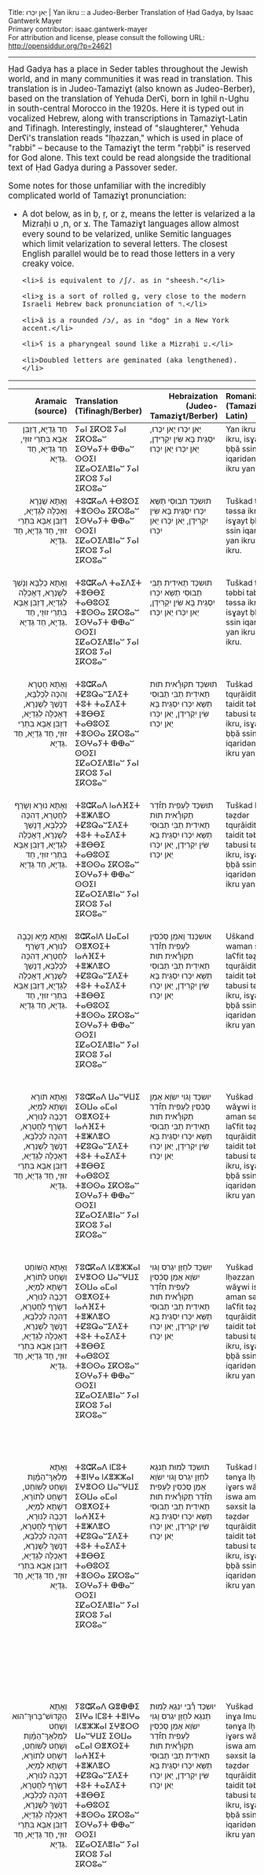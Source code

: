 <html>
<head></head>
<body>
Title: יַאן יִכְּרוּ | Yan ikru :: a Judeo-Berber Translation of Ḥad Gadya, by Isaac Gantwerk Mayer<br />
Primary contributor: isaac.gantwerk-mayer<br />
For attribution and license, please consult the following URL: <a href="http://opensiddur.org/?p=24621">http://opensiddur.org/?p=24621</a>
<p />
<hr />

<div class="english" style="font-size: 1.2em;">
Ḥad Gadya has a place in Seder tables throughout the Jewish world, and in many communities it was read in translation. This translation is in Judeo-Tamaziɣt (also known as Judeo-Berber), based on the translation of Yehuda Derʕi, born in Ighil n-Ughu in south-central Morocco in the 1920s. Here it is typed out in vocalized Hebrew, along with transcriptions in Tamaziɣt-Latin and Tifinagh. Interestingly, instead of "slaughterer," Yehuda Derʕi's translation reads "lḥǝzzan," which is used in place of "rabbi" – because to the Tamaziɣt the term "ṛǝḅḅi" is reserved for God alone. This text could be read alongside the traditional text of Ḥad Gadya during a Passover seder.

Some notes for those unfamiliar with the incredibly complicated world of Tamaziɣt pronunciation:
<ul>
	<li>A dot below, as in ḅ, ṛ, or ẓ, means the letter is velarized a la Mizraḥi ח, ט, or צ. The Tamaziɣt languages allow almost every sound to be velarized, unlike Semitic languages which limit velarization to several letters. The closest English parallel would be to read those letters in a very creaky voice.</li>

	<li>š is equivalent to /ʃ/. as in "sheesh."</li>

	<li>ɣ is a sort of rolled g, very close to the modern Israeli Hebrew back pronunciation of ר.</li>

	<li>ă is a rounded /ɔ/, as in "dog" in a New York accent.</li>

	<li>ʕ is a pharyngeal sound like a Mizraḥi ע.</li>

	<li>Doubled letters are geminated (aka lengthened).</li>
</ul>
</div>

<hr />

<table style="width:100%;margin-left: auto;margin-right: auto;" class="draggable">
<thead><tr><th id="x" style="text-align: right;">Aramaic (source)</th><th style="text-align: left;">Translation (Tifinagh/Berber)</th><th style="text-align: right;">Hebraization (Judeo-Tamaziɣt/Berber)</th><th style="text-align: left;">Romanization (Tamaziɣt-Latin)</th><th style="text-align: left;">Translation (English)</th></tr></thead>
<tbody>
<tr><td style="vertical-align:top;" width="25%">
<div class="aramaic" style="text-align: right;"><span lang="he">	 
חַד גַּדְיָא, דְּזַבִּן אַבָּא בִּתְרֵי זוּזֵי, חַד גַּדְיָא, חַד גַּדְיָא.
</span></div>
</td>

<td style="vertical-align:top;" width="36%">
<div class="judeo-berber"><span lang="Tfng">
ⵢⴰⵏ ⵉⴽⵔⵓ ⵢⴰⵏ ⵉⴽⵔⵓⴰⵯ ⵉⵙⵖⴰⵢⵜ ⴲⴲⴰⵯ ⵙⵙⵉⵏ ⵉⵇⴰⵔⵉⴷⴻⵏⴰⵯ ⵢⴰⵏ ⵉⴽⵔⵓ ⵢⴰⵏ ⵉⴽⵔⵓⴰⵯ
</span></div>
</td>

<td style="vertical-align:top;" width="36%">
<div class="liturgy"><span lang="jbe">
יַאן יִכְּרוּ יַאן יִכְּרוּ, יִסְגַית בָּא שִּׂין יִקַרִידְן, יַאן יִכְּרוּ יַאן יִכְּרוּ׃
</div>
</td>

<td style="vertical-align:top;" width="36%">
<div class="english">	
Yan ikru yan ikru, isɣayt ḅḅă ssin iqaridǝn, yan ikru yan ikru.
</div>
</td>
 
<td style="vertical-align:top;" width="36%">
<div class="english">	
One little goat that my father bought for two zuzim, for two zuzim.
</div>
</td></tr>


<tr><td style="vertical-align:top;" width="25%">
<div class="aramaic" style="text-align: right;"><span lang="he">	 
וְאָתָא שֻׁנְרָא וְאָכְלָה לְגַדְיָא, דְּזַבִּן אַבָּא בִּתְרֵי זוּזֵי, חַד גַּדְיָא, חַד גַּדְיָא.
</span></div>
</td>

<td style="vertical-align:top;" width="36%">
<div class="judeo-berber"><span lang="Tfng">
ⵜⵓⵛⴽⴰⴷ ⵜⴱⵓⵙⵉ ⵜⴻⵙⵙⴰ ⵉⴽⵔⵓⴰⵯ ⵉⵙⵖⴰⵢⵜ ⴲⴲⴰⵯ ⵙⵙⵉⵏ ⵉⵇⴰⵔⵉⴷⴻⵏⴰⵯ ⵢⴰⵏ ⵉⴽⵔⵓ ⵢⴰⵏ ⵉⴽⵔⵓⴰⵯ
</span></div>
</td>

<td style="vertical-align:top;" width="36%">
<div class="liturgy"><span lang="jbe">
תוּשכַּד תבוּסִי תְשַּא יִכְּרוּ יִסְגַית בָּא שִּׂין יִקַרִידְן, יַאן יִכְּרוּ יַאן יִכְּרוּ
</div>
</td>

<td style="vertical-align:top;" width="36%">
<div class="english">	
Tuškad tbusi tǝssa ikru, isɣayt ḅḅă ssin iqaridǝn, yan ikru yan ikru.
</div>
</td>
 
<td style="vertical-align:top;" width="36%">
<div class="english">	
A cat came and ate the goat that my father bought for two zuzim, for two zuzim.
</div>
</td></tr>


<tr><td style="vertical-align:top;" width="25%">
<div class="aramaic" style="text-align: right;"><span lang="he">	 
וְאָתָא כַּלְבָּא וְנָשַׁךְ לְשֻׁנְרָא, דְּאָכְלָה לְגַדְיָא, דְּזַבִּן אַבָּא בִּתְרֵי זוּזֵי, חַד גַּדְיָא, חַד גַּדְיָא.
</span></div>
</td>
 
<td style="vertical-align:top;" width="36%">
<div class="judeo-berber"><span lang="Tfng">
ⵜⵓⵛⴽⴰⴷ ⵜⴰⵉⴷⵉⵜ ⵜⴻⴱⴱⵉ ⵜⴰⴱⵓⵙⵉ ⵜⴻⵙⵙⴰ ⵉⴽⵔⵓⴰⵯ ⵉⵙⵖⴰⵢⵜ ⴲⴲⴰⵯ ⵙⵙⵉⵏ ⵉⵇⴰⵔⵉⴷⴻⵏⴰⵯ ⵢⴰⵏ ⵉⴽⵔⵓ ⵢⴰⵏ ⵉⴽⵔⵓⴰⵯ
</span></div>
</td>

<td style="vertical-align:top;" width="36%">
<div class="liturgy"><span lang="jbe">
תוּשכַּד תַאיִדִית תְבִּי תַבוּסִי תְשַּא יִכְּרוּ יִסְגַית בָּא שִּׂין יִקַרִידְן, יַאן יִכְּרוּ יַאן יִכְּרוּ׃
</div>
</td>

<td style="vertical-align:top;" width="36%">
<div class="english">	
Tuškad taidit tǝbbi tabusi tǝssa ikru, isɣayt ḅḅă ssin iqaridǝn, yan ikru yan ikru.
</div>
</td>

<td style="vertical-align:top;" width="36%">
<div class="english">	
A dog came and bit the cat that ate the goat that my father bought for two zuzim, for two zuzim.
</div>
</td></tr>


<tr><td style="vertical-align:top;" width="25%">
<div class="aramaic" style="text-align: right;"><span lang="he">	 
וְאָתָא חֻטְרָא וְהִכָּה לְכַלְבָּא, דְּנָשַׁךְ לְשֻׁנְרָא, דְּאָכְלָה לְגַדְיָא, דְּזַבִּן אַבָּא בִּתְרֵי זוּזֵי, חַד גַּדְיָא, חַד גַּדְיָא.
</span></div>
</td>

<td style="vertical-align:top;" width="36%">
<div class="judeo-berber"><span lang="Tfng">
ⵜⵓⵛⴽⴰⴷ ⵜⵇⵓⵕⴰⵯⵉⴷⵉⵜ ⵜⵓⵜ ⵜⴰⵉⴷⵉⵜ ⵜⴻⴱⴱⵉ ⵜⴰⴱⵓⵙⵉ ⵜⴻⵙⵙⴰ ⵉⴽⵔⵓⴰⵯ ⵉⵙⵖⴰⵢⵜ ⴲⴲⴰⵯ ⵙⵙⵉⵏ ⵉⵇⴰⵔⵉⴷⴻⵏⴰⵯ ⵢⴰⵏ ⵉⴽⵔⵓ ⵢⴰⵏ ⵉⴽⵔⵓⴰⵯ
</span></div>
</td>

<td style="vertical-align:top;" width="36%">
<div class="liturgy"><span lang="jbe">
תוּשכַּד תקוּרָ֯אית תוּת תַאיִדִית תְבִּי תַבוּסִי תְשַּא יִכְּרוּ יִסְגַית בָּא שִּׂין יִקַרִידְן, יַאן יִכְּרוּ יַאן יִכְּרוּ׃
</div>
</td>

<td style="vertical-align:top;" width="36%">
<div class="english">	
Tuškad tquṛăidit tut taidit tǝbbi tabusi tǝssa ikru, isɣayt ḅḅă ssin iqaridǝn, yan ikru yan ikru.
</div>
</td>

<td style="vertical-align:top;" width="36%">
<div class="english">	
A stick came and hit the dog that bit the cat that ate the goat that my father bought for two zuzim, for two zuzim.
</div>
</td></tr>


<tr><td style="vertical-align:top;" width="25%">
<div class="aramaic" style="text-align: right;"><span lang="he">	 
וְאָתָא נוּרָא וְשָׂרַף לְחֻטְרָא, דְּהִכָּה לְכַלְבָּא, דְּנָשַׁךְ לְשֻׁנְרָא, דְּאָכְלָה לְגַדְיָא, דְּזַבִּן אַבָּא בִּתְרֵי זוּזֵי, חַד גַּדְיָא, חַד גַּדְיָא.
</span></div>
</td>

<td style="vertical-align:top;" width="36%">
<div class="judeo-berber"><span lang="Tfng">
ⵜⵓⵛⴽⴰⴷ lⴰⵄⴼⵉⵜ ⵜⴻⵥⴷⴻⵔ ⵜⵇⵓⵕⴰⵯⵉⴷⵉⵜ ⵜⵓⵜ ⵜⴰⵉⴷⵉⵜ ⵜⴻⴱⴱⵉ ⵜⴰⴱⵓⵙⵉ ⵜⴻⵙⵙⴰ ⵉⴽⵔⵓⴰⵯ ⵉⵙⵖⴰⵢⵜ ⴲⴲⴰⵯ ⵙⵙⵉⵏ ⵉⵇⴰⵔⵉⴷⴻⵏⴰⵯ ⵢⴰⵏ ⵉⴽⵔⵓ ⵢⴰⵏ ⵉⴽⵔⵓⴰⵯ
</span></div>
</td>

<td style="vertical-align:top;" width="36%">
<div class="liturgy"><span lang="jbe">
תוּשכַּד לַעְפִית תְז֯דְר תַקוּרָ֯אית תוּת תַאיִדִית תְבִּי תַבוּסִי תְשַּא יִכְּרוּ יִסְגַית בָּא שִּׂין יִקַרִידְן, יַאן יִכְּרוּ יַאן יִכְּרוּ׃
</div>
</td>

<td style="vertical-align:top;" width="36%">
<div class="english">	
Tuškad laʕfit tǝẓdǝr tquṛăidit tut taidit tǝbbi tabusi tǝssa ikru, isɣayt ḅḅă ssin iqaridǝn, yan ikru yan ikru.
</div>
</td>

<td style="vertical-align:top;" width="36%">
<div class="english">	
A fire came and burned the stick that bit the dog that bit the cat that ate the goat that my father bought for two zuzim, for two zuzim.
</div>
</td></tr>


<tr><td style="vertical-align:top;" width="25%">
<div class="aramaic" style="text-align: right;"><span lang="he">	 
וְאָתָא מַיָּא וְכָבָה לְנוּרָא, דְּשָׂרַף לְחֻטְרָא, דְּהִכָּה לְכַלְבָּא, דְּנָשַׁךְ לְשֻׁנְרָא, דְּאָכְלָה לְגַדְיָא, דְּזַבִּן אַבָּא בִּתְרֵי זוּזֵי, חַד גַּדְיָא, חַד גַּדְיָא.
</span></div>
</td>

<td style="vertical-align:top;" width="36%">
<div class="judeo-berber"><span lang="Tfng">
ⵓⵛⴽⴰⵏⴷ ⵡⴰⵎⴰⵏ ⵙⴻⵅⵙⵉⵜ lⴰⵄⴼⵉⵜ ⵜⴻⵥⴷⴻⵔ ⵜⵇⵓⵕⴰⵯⵉⴷⵉⵜ ⵜⵓⵜ ⵜⴰⵉⴷⵉⵜ ⵜⴻⴱⴱⵉ ⵜⴰⴱⵓⵙⵉ ⵜⴻⵙⵙⴰ ⵉⴽⵔⵓⴰⵯ ⵉⵙⵖⴰⵢⵜ ⴲⴲⴰⵯ ⵙⵙⵉⵏ ⵉⵇⴰⵔⵉⴷⴻⵏⴰⵯ ⵢⴰⵏ ⵉⴽⵔⵓ ⵢⴰⵏ ⵉⴽⵔⵓⴰⵯ
</span></div>
</td>

<td style="vertical-align:top;" width="36%">
<div class="liturgy"><span lang="jbe">
אוּשכַּנד וַאמַן סְּכֿסִין לַעְפִית תְז֯דְר תַקוּרָ֯אית תוּת תַאיִדִית תְבִּי תַבוּסִי תְשַּא יִכְּרוּ יִסְגַית בָּא שִּׂין יִקַרִידְן, יַאן יִכְּרוּ יַאן יִכְּרוּ׃
</div>
</td>

<td style="vertical-align:top;" width="36%">
<div class="english">	
Uškand waman sǝxsit laʕfit tǝẓdǝr tquṛăidit tut taidit tǝbbi tabusi tǝssa ikru, isɣayt ḅḅă ssin iqaridǝn, yan ikru yan ikru.
</div>
</td>

<td style="vertical-align:top;" width="36%">
<div class="english">	
Water came and put out the fire that burned the stick that bit the dog that bit the cat that ate the goat that my father bought for two zuzim, for two zuzim.
</div>
</td></tr>


<tr><td style="vertical-align:top;" width="25%">
<div class="aramaic" style="text-align: right;"><span lang="he">	 
וְאָתָא תּוֹרָא וְשָׁתָא לְמַיָּא, דְּכָבָה לְנוּרָא, דְּשָׂרַף לְחֻטְרָא, דְּהִכָּה לְכַלְבָּא, דְּנָשַׁךְ לְשֻׁנְרָא, דְּאָכְלָה לְגַדְיָא, דְּזַבִּן אַבָּא בִּתְרֵי זוּזֵי, חַד גַּדְיָא, חַד גַּדְיָא.
</span></div>
</td>

<td style="vertical-align:top;" width="36%">
<div class="judeo-berber"><span lang="Tfng">
ⵢⵓⵛⴽⴰⴷ ⵡⴰⵯⵖⵡⵉ ⵉⵙⵡⴰ ⴰⵎⴰⵏ ⵙⴻⵅⵙⵉⵜ lⴰⵄⴼⵉⵜ ⵜⴻⵥⴷⴻⵔ ⵜⵇⵓⵕⴰⵯⵉⴷⵉⵜ ⵜⵓⵜ ⵜⴰⵉⴷⵉⵜ ⵜⴻⴱⴱⵉ ⵜⴰⴱⵓⵙⵉ ⵜⴻⵙⵙⴰ ⵉⴽⵔⵓⴰⵯ ⵉⵙⵖⴰⵢⵜ ⴲⴲⴰⵯ ⵙⵙⵉⵏ ⵉⵇⴰⵔⵉⴷⴻⵏⴰⵯ ⵢⴰⵏ ⵉⴽⵔⵓ ⵢⴰⵏ ⵉⴽⵔⵓⴰⵯ
</span></div>
</td>

<td style="vertical-align:top;" width="36%">
<div class="liturgy"><span lang="jbe">
יוּשכַּד וָגוִי יִשׂוַא אַמַן סְּכֿסִין לַעְפִית תְז֯דְר תַקוּרָ֯אית תוּת תַאיִדִית תְבִּי תַבוּסִי תְשַּא יִכְּרוּ יִסְגַית בָּא שִּׂין יִקַרִידְן, יַאן יִכְּרוּ יַאן יִכְּרוּ׃
</div>
</td>

<td style="vertical-align:top;" width="36%">
<div class="english">	
Yuškad wăɣwi iswa aman sǝxsit laʕfit tǝẓdǝr tquṛăidit tut taidit tǝbbi tabusi tǝssa ikru, isɣayt ḅḅă ssin iqaridǝn, yan ikru yan ikru.
</div>
</td>

<td style="vertical-align:top;" width="36%">
<div class="english">	
An ox came and drank the water that put out the fire that burned the stick that bit the dog that bit the cat that ate the goat that my father bought for two zuzim, for two zuzim.
</div>
</td></tr>


<tr><td style="vertical-align:top;" width="25%">
<div class="aramaic" style="text-align: right;"><span lang="he">	 
וְאָתָא הַשּׁוֹחֵט וְשָׁחַט לְתוֹרָא, דְּשָׁתָא לְמַיָּא, דְּכָבָה לְנוּרָא, דְּשָׂרַף לְחֻטְרָא, דְּהִכָּה לְכַלְבָּא, דְּנָשַׁךְ לְשֻׁנְרָא, דְּאָכְלָה לְגַדְיָא, דְּזַבִּן אַבָּא בִּתְרֵי זוּזֵי, חַד גַּדְיָא, חַד גַּדְיָא.
</span></div>
</td>

<td style="vertical-align:top;" width="36%">
<div class="judeo-berber"><span lang="Tfng">
ⵢⵓⵛⴽⴰⴷ lⵃⴻⵣⵣⴰⵏ ⵉⵖⴻⵔⵙ ⵡⴰⵯⵖⵡⵉ ⵉⵙⵡⴰ ⴰⵎⴰⵏ ⵙⴻⵅⵙⵉⵜ lⴰⵄⴼⵉⵜ ⵜⴻⵥⴷⴻⵔ ⵜⵇⵓⵕⴰⵯⵉⴷⵉⵜ ⵜⵓⵜ ⵜⴰⵉⴷⵉⵜ ⵜⴻⴱⴱⵉ ⵜⴰⴱⵓⵙⵉ ⵜⴻⵙⵙⴰ ⵉⴽⵔⵓⴰⵯ ⵉⵙⵖⴰⵢⵜ ⴲⴲⴰⵯ ⵙⵙⵉⵏ ⵉⵇⴰⵔⵉⴷⴻⵏⴰⵯ ⵢⴰⵏ ⵉⴽⵔⵓ ⵢⴰⵏ ⵉⴽⵔⵓⴰⵯ
</span></div>
</td>

<td style="vertical-align:top;" width="36%">
<div class="liturgy"><span lang="jbe">
יוּשכַּד לחְזַּן יִגְרס וָגוִי יִשׂוַא אַמַן סְּכֿסִין לַעְפִית תְז֯דְר תַקוּרָ֯אית תוּת תַאיִדִית תְבִּי תַבוּסִי תְשַּא יִכְּרוּ יִסְגַית בָּא שִּׂין יִקַרִידְן, יַאן יִכְּרוּ יַאן יִכְּרוּ׃
</div>
</td>

<td style="vertical-align:top;" width="36%">
<div class="english">	
Yuškad lḥǝzzan iɣǝrs wăɣwi iswa aman sǝxsit laʕfit tǝẓdǝr tquṛăidit tut taidit tǝbbi tabusi tǝssa ikru, isɣayt ḅḅă ssin iqaridǝn, yan ikru yan ikru.
</div>
</td>

<td style="vertical-align:top;" width="36%">
<div class="english">	
A butcher came and slaughtered the ox that drank the water that put out the fire that burned the stick that bit the dog that bit the cat that ate the goat that my father bought for two zuzim, for two zuzim.
</div>
</td></tr>


<tr><td style="vertical-align:top;" width="25%">
<div class="aramaic" style="text-align: right;"><span lang="he">	 
וְאָתָא מַלְאַךְ־הַמָּ֫וֶת וְשָׁחַט לְשׁוֹחֵט, דְּשָׁחַט לְתוֹרָא, דְּשָׁתָא לְמַיָּא, דְּכָבָה לְנוּרָא, דְּשָׂרַף לְחֻטְרָא, דְּהִכָּה לְכַלְבָּא, דְּנָשַׁךְ לְשֻׁנְרָא, דְּאָכְלָה לְגַדְיָא, דְּזַבִּן אַבָּא בִּתְרֵי זוּזֵי, חַד גַּדְיָא, חַד גַּדְיָא.
</span></div>
</td>

<td style="vertical-align:top;" width="36%">
<div class="judeo-berber"><span lang="Tfng">
ⵜⵓⵛⴽⴰⴷ lⵎⵓⵜ ⵜⴻⵏⵖⴰ lⵃⴻⵣⵣⴰⵏ ⵉⵖⴻⵔⵙ ⵡⴰⵯⵖⵡⵉ ⵉⵙⵡⴰ ⴰⵎⴰⵏ ⵙⴻⵅⵙⵉⵜ lⴰⵄⴼⵉⵜ ⵜⴻⵥⴷⴻⵔ ⵜⵇⵓⵕⴰⵯⵉⴷⵉⵜ ⵜⵓⵜ ⵜⴰⵉⴷⵉⵜ ⵜⴻⴱⴱⵉ ⵜⴰⴱⵓⵙⵉ ⵜⴻⵙⵙⴰ ⵉⴽⵔⵓⴰⵯ ⵉⵙⵖⴰⵢⵜ ⴲⴲⴰⵯ ⵙⵙⵉⵏ ⵉⵇⴰⵔⵉⴷⴻⵏⴰⵯ ⵢⴰⵏ ⵉⴽⵔⵓ ⵢⴰⵏ ⵉⴽⵔⵓⴰⵯ
</span></div>
</td>

<td style="vertical-align:top;" width="36%">
<div class="liturgy"><span lang="jbe">
תוּשכַּד לְמוּת תְנגַא לחְזַּן יִגְרס וָגוִי יִשׂוַא אַמַן סְּכֿסִין לַעְפִית תְז֯דְר תַקוּרָ֯אית תוּת תַאיִדִית תְבִּי תַבוּסִי תְשַּא יִכְּרוּ יִסְגַית בָּא שִּׂין יִקַרִידְן, יַאן יִכְּרוּ יַאן יִכְּרוּ׃
</div>
</td>

<td style="vertical-align:top;" width="36%">
<div class="english">	
Tuškad lmut tǝnɣa lḥǝzzan iɣǝrs wăɣwi iswa aman sǝxsit laʕfit tǝẓdǝr tquṛăidit tut taidit tǝbbi tabusi tǝssa ikru, isɣayt ḅḅă ssin iqaridǝn, yan ikru yan ikru.
</div>
</td>

<td style="vertical-align:top;" width="36%">
<div class="english">	
The Angel of Death came and slaughtered the shoḥet who slaughtered the ox that drank the water that put out the fire that burned the stick that bit the dog that bit the cat that ate the goat that my father bought for two zuzim, for two zuzim.
</div>
</td></tr>


<tr><td style="vertical-align:top;" width="25%">
<div class="aramaic" style="text-align: right;"><span lang="he">	 
וְאָתָא הַקָּדוֹשׁ־בָּרוּךְ־הוּא וְשָׁחַט לְמַלְאַךְ־הַמָּ֫וֶת וְשָׁחַט לְשׁוֹחֵט, דְּשָׁחַט לְתוֹרָא, דְּשָׁתָא לְמַיָּא, דְּכָבָה לְנוּרָא, דְּשָׂרַף לְחֻטְרָא, דְּהִכָּה לְכַלְבָּא, דְּנָשַׁךְ לְשֻׁנְרָא, דְּאָכְלָה לְגַדְיָא, דְּזַבִּן אַבָּא בִּתְרֵי זוּזֵי, חַד גַּדְיָא, חַד גַּדְיָא.
</span></div>
</td>

<td style="vertical-align:top;" width="36%">
<div class="judeo-berber"><span lang="Tfng">
ⵢⵓⵛⴽⴰⴷ ⵕⴻⴲⴲⵉ ⵉⵏⵖⴰ lⵎⵓⵜ ⵜⴻⵏⵖⴰ lⵃⴻⵣⵣⴰⵏ ⵉⵖⴻⵔⵙ ⵡⴰⵯⵖⵡⵉ ⵉⵙⵡⴰ ⴰⵎⴰⵏ ⵙⴻⵅⵙⵉⵜ lⴰⵄⴼⵉⵜ ⵜⴻⵥⴷⴻⵔ ⵜⵇⵓⵕⴰⵯⵉⴷⵉⵜ ⵜⵓⵜ ⵜⴰⵉⴷⵉⵜ ⵜⴻⴱⴱⵉ ⵜⴰⴱⵓⵙⵉ ⵜⴻⵙⵙⴰ ⵉⴽⵔⵓⴰⵯ ⵉⵙⵖⴰⵢⵜ ⴲⴲⴰⵯ ⵙⵙⵉⵏ ⵉⵇⴰⵔⵉⴷⴻⵏⴰⵯ ⵢⴰⵏ ⵉⴽⵔⵓ ⵢⴰⵏ ⵉⴽⵔⵓⴰⵯ
</span></div>
</td>

<td style="vertical-align:top;" width="36%">
<div class="liturgy"><span lang="jbe">
יוּשכַּד רְ֯בִּי יִנגַא לְמוּת תְנגַא לחְזַּן יִגְרס וָגוִי יִשׂוַא אַמַן סְּכֿסִין לַעְפִית תְז֯דְר תַקוּרָ֯אית תוּת תַאיִדִית תְבִּי תַבוּסִי תְשַּא יִכְּרוּ יִסְגַית בָּא שִּׂין יִקַרִידְן, יַאן יִכְּרוּ יַאן יִכְּרוּ׃
</div>
</td>

<td style="vertical-align:top;" width="36%">
<div class="english">	
Yuškad ṛǝḅḅi inɣa lmut tǝnɣa lḥǝzzan iɣǝrs wăɣwi iswa aman sǝxsit laʕfit tǝẓdǝr tquṛăidit tut taidit tǝbbi tabusi tǝssa ikru, isɣayt ḅḅă ssin iqaridǝn, yan ikru yan ikru.
</div>
</td>

<td style="vertical-align:top;" width="36%">
<div class="english">	
Then the blessed Holy One came and slaughtered the Angel of Death who slaughtered the shoḥet who slaughtered the ox that drank the water that put out the fire that burned the stick that bit the dog that bit the cat that ate the goat that my father bought for two zuzim, for two zuzim.
</div>
</td></tr>
</tbody></table>

<hr />

The earliest known appearance of “Ḥad Gadya,” by an unknown author, can be found in the Prague Haggadah (1526). The text of the poem is in a form of playful Aramaic and it is accompanied by <a href="https://opensiddur.org/miscellanea/had-gadya/">the lyrics in medieval Yiddish</a>.[foot]The Jewish Encyclopedia (1906, NY) vol. 8 page 190 s.v. “Had Gadya” calls it German.[/foot] It is unclear which, if either, came first — the Yiddish or the Aramaic. The Aramaic above below follows the text as it appears in the Prague Haggadah (1526). The Aramaic has been vocalized according to the Prague Haggadah (1590). Besides the transcription of the Aramaic with its vocalization, I have also added a translation sourced from Eve Levavi Feinstein's <a href="https://opensiddur.org/compilations/festival-guides-and-haggadot/passover-seder/haggadah-for-pesah-an-english-translation/">Passover Haggadah translation</a>. --Aharon N. Varady

<h3>Source</h3>

Had Gadya in Judeo-Berber (<em>Handbook of Jewish Languages Revised and Updated Edition</em>, Brill 2017)

<a href="https://opensiddur.org/wp-content/uploads/2019/04/Had-Gadya-in-Judeo-Berber-Handbook-of-Jewish-Languages-Revised-and-Updated-Edition-2017.jpg"><img src="https://opensiddur.org/wp-content/uploads/2019/04/Had-Gadya-in-Judeo-Berber-Handbook-of-Jewish-Languages-Revised-and-Updated-Edition-2017-300x225.jpg" alt="" width="300" height="225" class="alignnone size-medium wp-image-24622" /></a>

</body>
</html>